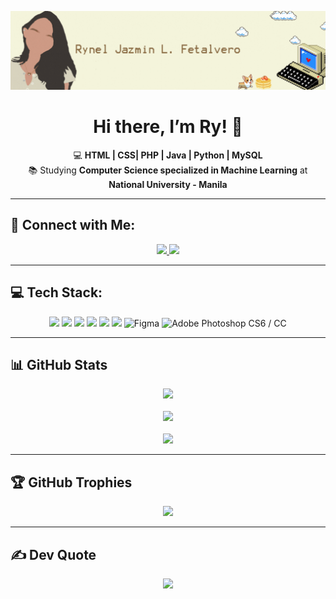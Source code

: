 <!-- Banner -->
<p align="center">
  <img src="https://github.com/ryjaz/ryjaz/blob/main/rybanner.gif?raw=true" alt="Rynel Banner" width="1000">
</p>

<!-- Intro -->
<h1 align="center">Hi there, I’m Ry! 🌼</h1>

<p align="center">
  💻 <strong> HTML | CSS| PHP | Java | Python | MySQL</strong>  
  <br>📚 Studying <strong>Computer Science specialized in Machine Learning</strong> at <strong>National University - Manila</strong>  
</p>

---

## 🔗 Connect with Me:
<p align="center">
  <a href="https://instagram.com/jazminnnrrr">
    <img src="https://img.shields.io/badge/Instagram-B08968?logo=instagram&logoColor=white&style=for-the-badge">
  </a>
  <a href="mailto:rynelfetalvero192@gmail.com">
    <img src="https://img.shields.io/badge/Email-D4A373?logo=gmail&logoColor=white&style=for-the-badge">
  </a>
</p>

---

## 💻 Tech Stack:
<p align="center"> 
  <img src="https://cdn.jsdelivr.net/gh/devicons/devicon/icons/java/java-original.svg" width="50px"> 
  <img src="https://cdn.jsdelivr.net/gh/devicons/devicon/icons/html5/html5-original.svg" width="50px"> 
  <img src="https://cdn.jsdelivr.net/gh/devicons/devicon/icons/css3/css3-original.svg" width="50px"> 
  <img src="https://cdn.jsdelivr.net/gh/devicons/devicon/icons/mysql/mysql-original.svg" width="50px"> 
  <img src="https://cdn.jsdelivr.net/gh/devicons/devicon/icons/vscode/vscode-original.svg" width="50px"> 
  <img src="https://cdn.jsdelivr.net/gh/devicons/devicon/icons/canva/canva-original.svg" width="50px"> 
  <img src="https://cdn.jsdelivr.net/gh/devicons/devicon/icons/figma/figma-original.svg" width="50px" title="Figma">
  <img src="https://upload.wikimedia.org/wikipedia/commons/a/af/Adobe_Photoshop_CC_icon.svg" width="50px" title="Adobe Photoshop CS6 / CC">
</p>

---

## 📊 GitHub Stats
<p align="center">
  <img src="https://github-readme-stats.vercel.app/api?username=ryjaz&show_icons=true&bg_color=F5F5DC&title_color=D4A373&text_color=8B6B42&icon_color=D4A373">
  <br><br>
  <img src="https://github-readme-streak-stats.herokuapp.com/?user=ryjaz&theme=beige&hide_border=false&ring=D4A373&fire=E5C07B&sideNums=C5A770">
  <br><br>
  <img src="https://github-readme-stats.vercel.app/api/top-langs/?username=ryjaz&theme=default&hide_border=false&bg_color=F5F5DC&title_color=D4A373&text_color=8B6B42&layout=compact">
</p>

---

## 🏆 GitHub Trophies
<p align="center">
  <img src="https://github-profile-trophy.vercel.app/?username=ryjaz&theme=flat&no-frame=false&no-bg=true&margin-w=4&title=Goldenrod&text=D4A373">
</p>

---

## ✍️ Dev Quote
<p align="center">
  <img src="https://quotes-github-readme.vercel.app/api?type=horizontal&theme=light">
</p>
